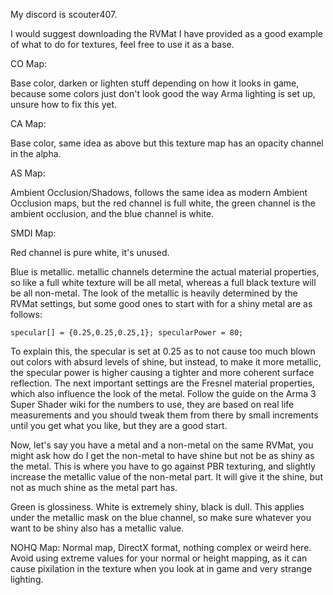 My discord is scouter407.

I would suggest downloading the RVMat I have provided as a good example of what to do for textures, feel free to use it as a base.

CO Map:

Base color, darken or lighten stuff depending on how it looks in game, because some colors just don't look good the way Arma lighting is set up, unsure how to fix this yet.

CA Map:

Base color, same idea as above but this texture map has an opacity channel in the alpha.

AS Map:

Ambient Occlusion/Shadows, follows the same idea as modern Ambient Occlusion maps, but the red channel is full white, the green channel is the ambient occlusion, and the blue channel is white.

SMDI Map:

Red channel is pure white, it's unused. 

Blue is metallic. metallic channels determine the actual material properties, so like a full white texture will be all metal, whereas a full black texture will be all non-metal. The look of the metallic is heavily determined by the RVMat settings, but some good ones to start with for a shiny metal are as follows:

`specular[] = {0.25,0.25,0.25,1};
specularPower = 80;`

To explain this, the specular is set at 0.25 as to not cause too much blown out colors with absurd levels of shine, but instead, to make it more metallic, the specular power is higher causing a tighter and more coherent surface reflection. The next important settings are the Fresnel material properties, which also influence the look of the metal. Follow the guide on the Arma 3 Super Shader wiki for the numbers to use, they are based on real life measurements and you should tweak them from there by small increments until you get what you like, but they are a good start.

Now, let's say you have a metal and a non-metal on the same RVMat, you might ask how do I get the non-metal to have shine but not be as shiny as the metal. This is where you have to go against PBR texturing, and slightly increase the metallic value of the non-metal part. It will give it the shine, but not as much shine as the metal part has.
 
Green is glossiness. White is extremely shiny, black is dull. This applies under the metallic mask on the blue channel, so make sure whatever you want to be shiny also has a metallic value.

NOHQ Map:
Normal map, DirectX format, nothing complex or weird here. Avoid using extreme values for your normal or height mapping, as it can cause pixilation in the texture when you look at in game and very strange lighting.
